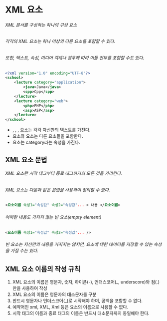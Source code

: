 # XML 요소

###### XML 문서를 구성하는 하나의 구성 요소

###### 각각의 XML 요소는 하나 이상의 다른 요소를 포함할 수 있다.

###### 또한, 텍스트, 속성, 미디어 객체나 경우에 따라 이들 전부를 포함할 수도 있다.

```xml
<?xml version="1.0" encoding="UTF-8"?>
<school>
    <lecture category="application">
        <java>Java</java>
        <cpp>Cpp</cpp>
    </lecture>
    <lecture category="web">
        <php>PHP</php>
        <asp>ASP</asp>
    </lecture>
</school>
```

-  <java>, <cpp>, <php>, <asp>요소는 각각 자신만의 텍스트를 가진다.
- <school>요소와 <lecture>요소는 다른 요소들을 포함한다.
- <lecture>요소는 category라는 속성을 가진다.



## XML 요소 문법

###### XML 요소란 시작 태그부터 종료 태그까지의 모든 것을 가리킨다.

###### XML 요소는 다음과 같은 문법을 사용하여 정의할 수 있다.

```xml
<요소이름 속성1="속성값" 속성2="속성값"... > 내용 </요소이름>
```



###### 어떠한 내용도 가지지 않는 빈 요소(empty element)

```xml
<요소이름 속성1="속성값" 속성2="속성값"... />
```

###### 빈 요소는 자신만의 내용을 가지지는 않지만, 요소에 대한 데이터를 저장할 수 있는 속성을 가질 수는 있다.



## XML 요소 이름의 작성 규칙

1. XML 요소의 이름은 영문자, 숫자, 하이픈(-), 언더스코어(_, underscore)와 점(.)만을 사용하여 작성
2. XML 요소의 이름은 영문자의 대소문자를 구분
3. 반드시 영문자나 언더스코어(_)로 시작해야 하며, 공백을 포함할 수 없다.
4. 예약어인 xml, XML, Xml 등은 요소의 이름으로 사용할 수 없다.
5. 시작 태그의 이름과 종료 태그의 이름은 반드시 대소문자까지 동일해야 한다.